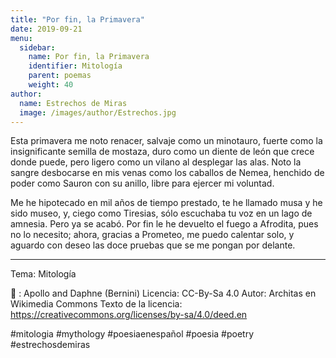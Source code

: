```yaml
---
title: "Por fin, la Primavera"
date: 2019-09-21
menu:
  sidebar:
    name: Por fin, la Primavera
    identifier: Mitología
    parent: poemas
    weight: 40
author:
  name: Estrechos de Miras
  image: /images/author/Estrechos.jpg
---
```


Esta primavera me noto renacer, salvaje como un minotauro, fuerte como la insignificante semilla de mostaza, duro como un diente de león que crece donde puede, pero ligero como un vilano al desplegar las alas. Noto la sangre desbocarse en mis venas como los caballos de Nemea, henchido de poder como Sauron con su anillo, libre para ejercer mi voluntad.

Me he hipotecado en mil años de tiempo prestado, te he llamado musa y he sido museo, y, ciego como Tiresias, sólo escuchaba tu voz en un lago de amnesia. Pero ya se acabó. Por fin le he devuelto el fuego a Afrodita, pues no lo necesito; ahora, gracias a Prometeo, me puedo calentar solo, y aguardo con deseo las doce pruebas que se me pongan por delante.

---

Tema: Mitología

📸 : Apollo and Daphne (Bernini)
Licencia: CC-By-Sa 4.0
Autor: Architas en Wikimedia Commons
Texto de la licencia: https://creativecommons.org/licenses/by-sa/4.0/deed.en

#mitologia #mythology #poesiaenespañol #poesia #poetry #estrechosdemiras
